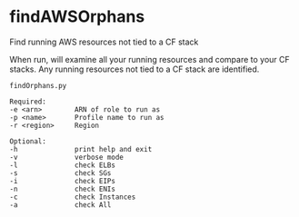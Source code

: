 # findAWSOrphans
Find running AWS resources not tied to a CF stack

When run, will examine all your running resources and compare to your CF stacks.  Any running resources not tied to a CF stack are identified.


    findOrphans.py

    Required:
    -e <arn>        ARN of role to run as
    -p <name>       Profile name to run as
    -r <region>     Region

    Optional:
    -h              print help and exit
    -v              verbose mode
    -l              check ELBs
    -s              check SGs
    -i              check EIPs
    -n              check ENIs
    -c              check Instances
    -a              check All
